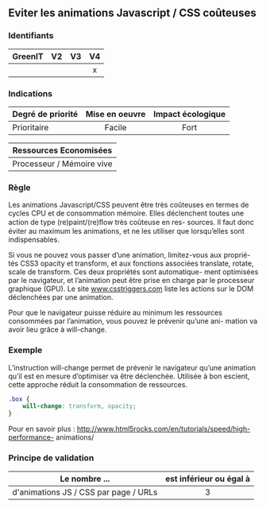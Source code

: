 ## Eviter les animations Javascript / CSS coûteuses
### Identifiants

| GreenIT |  V2  |  V3  |  V4  |
|---------|:----:|:----:|:----:|
|      |   |   |  x   |

### Indications

| Degré de priorité |      Mise en oeuvre       |  Impact écologique    | 
|-------------------|:-------------------------:|:---------------------:|
| Prioritaire       |    Facile                 |  Fort                 | 


|Ressources Economisées                                      |
|:----------------------------------------------------------:|
| Processeur / Mémoire vive  |

### Règle

Les animations Javascript/CSS peuvent être très coûteuses en termes de cycles CPU et de consommation mémoire. Elles déclenchent toutes une action de type (re)paint/(re)ﬂow très coûteuse en res- sources. Il faut donc éviter au maximum les animations, et ne les utiliser que lorsqu’elles sont indispensables.

Si vous ne pouvez vous passer d’une animation, limitez-vous aux proprié- tés CSS3 opacity et transform, et aux fonctions associées translate, rotate, scale de transform. Ces deux propriétés sont automatique- ment optimisées par le navigateur, et l’animation peut être prise en charge par le processeur graphique (GPU). Le site www.csstriggers.com liste les actions sur le DOM déclenchées par une animation.

Pour que le navigateur puisse réduire au minimum les ressources consommées par l’animation, vous pouvez le prévenir qu’une ani- mation va avoir lieu grâce à will-change.

### Exemple

L’instruction will-change permet de prévenir le navigateur qu’une animation qu’il est en mesure d’optimiser va être déclenchée. Utilisée à bon escient, cette approche réduit la consommation de ressources.
```css
.box {
    will-change: transform, opacity;
}
```

Pour en savoir plus :
http://www.html5rocks.com/en/tutorials/speed/high-performance- animations/

### Principe de validation

| Le nombre ...     | est inférieur ou égal à   |  
|-------------------|:-------------------------:|
| d'animations JS / CSS par page / URLs  |  3 |
